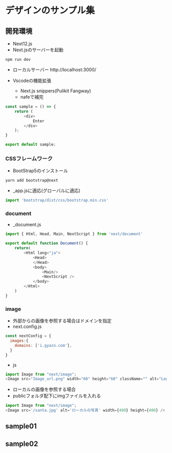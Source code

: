 # デザインのサンプル集

## 開発環境
- Next12.js
- Next.jsのサーバーを起動
```
npm run dev
```
- ローカルサーバー
http://localhost:3000/

- Vscodeの機能拡張
  - Next.js snippers(Pulikit Fangway)
  - nafeで補完
```js
const sample = () => {
    return (
        <div>
            Enter
        </div>
    );
}

export default sample;
```

### CSSフレームワーク
- BootStrap5のインストール
```
yarn add bootstrap@next
```

- _app.jsに適応(グローバルに適応)
```js
import 'bootstrap/dist/css/bootstrap.min.css'
```

### document
- _document.js
```js
import { Html, Head, Main, NextScript } from 'next/document'

export default function Document() {
    return(
        <Html lang="ja">
            <Head>
            </Head>
            <body>
                <Main/>
                <NextScript />
            </body>
        </Html>
    )
}
```

### image
- 外部からの画像を参照する場合はドメインを指定
- next.config.js
```js
const nextConfig = {
  images:{
    domains: ['i.gyazo.com'],
  }
}
```

- js
```js
import Image from "next/image";
<Image src="Image_url.png" width="60" height="60" className="" alt="Logo"/>
```

- ローカルの画像を参照する場合
- publicフォルダ配下にimgファイルを入れる
```js
import Image from "next/image";
<Image src='/santa.jpg' alt='ローカルの写真' width={400} height={400} />
```

## sample01

## sample02